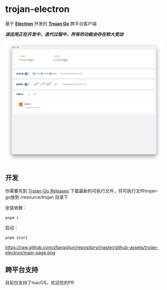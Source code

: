# trojan-electron

基于 [**Electron**](https://github.com/electron/electron) 开发的 [**Trojan Go**](https://github.com/p4gefau1t/trojan-go) 跨平台客户端

**_该应用正在开发中，迭代过程中，所有的功能会存在较大变动_**

![Image Text](https://github.com/zfangqijun/github-assets/raw/main/trojan-electron/main-page.png)

## 开发

你需要先到 [Trojan-Go Releases](https://github.com/p4gefau1t/trojan-go/releases) 下载最新的可执行文件，将可执行文件trojan-go放到 /resource/trojan 目录下

安装依赖：

```bash
pnpm i
```

启动：

```bash
pnpm start
```

https://raw.github.com/zfangqijun/repositpry/master/github-assets/trojan-electron/main-page.png

## 跨平台支持

目前仅支持了macOS，欢迎您的PR